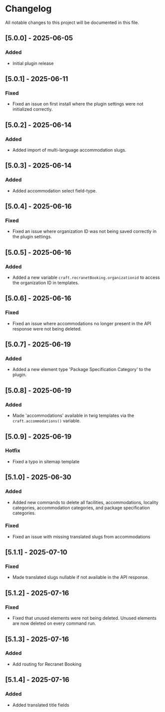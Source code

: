 # Changelog

All notable changes to this project will be documented in this file.

## [5.0.0] - 2025-06-05
### Added
- Initial plugin release

## [5.0.1] - 2025-06-11
### Fixed
- Fixed an issue on first install where the plugin settings were not initialized correctly.

## [5.0.2] - 2025-06-14
### Added
- Added import of multi-language accommodation slugs.

## [5.0.3] - 2025-06-14
### Added
- Added accommodation select field-type.

## [5.0.4] - 2025-06-16
### Fixed
- Fixed an issue where organization ID was not being saved correctly in the plugin settings.

## [5.0.5] - 2025-06-16
### Added
- Added a new variable `craft.recranetBooking.organizationid` to access the organization ID in templates.

## [5.0.6] - 2025-06-16
### Fixed
- Fixed an issue where accommodations no longer present in the API response were not being deleted.

## [5.0.7] - 2025-06-19
### Added
- Added a new element type 'Package Specification Category' to the plugin.

## [5.0.8] - 2025-06-19
### Added
- Made 'accommodations' available in twig templates via the `craft.accommodations()` variable.

## [5.0.9] - 2025-06-19
### Hotfix
- Fixed a typo in sitemap template

## [5.1.0] - 2025-06-30
### Added
- Added new commands to delete all facilities, accommodations, locality categories, accommodation categories, and package specification categories.
### Fixed
- Fixed an issue with missing translated slugs from accommodations

## [5.1.1] - 2025-07-10
### Fixed
- Made translated slugs nullable if not available in the API response.

## [5.1.2] - 2025-07-16
### Fixed
- Fixed that unused elements were not being deleted. Unused elements are now deleted on every command run.

## [5.1.3] - 2025-07-16
### Added
- Add routing for Recranet Booking

## [5.1.4] - 2025-07-16
### Added
- Added translated title fields